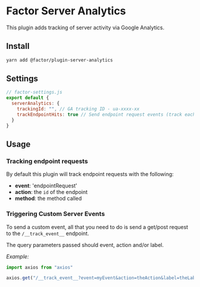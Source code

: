 # Factor Server Analytics

This plugin adds tracking of server activity via Google Analytics.

## Install

```bash
yarn add @factor/plugin-server-analytics
```

## Settings

```js
// factor-settings.js
export default {
  serverAnalytics: {
    trackingId: "", // GA tracking ID - ua-xxxx-xx
    trackEndpointHits: true // Send endpoint request events (track each endpoint request)
  }
}
```

## Usage

### Tracking endpoint requests

By default this plugin will track endpoint requests with the following:

- **event**: 'endpointRequest'
- **action**: the `id` of the endpoint
- **method**: the method called

### Triggering Custom Server Events

To send a custom event, all that you need to do is send a get/post request to the `/__track_event__` endpoint.

The query parameters passed should event, action and/or label.

_Example:_

```js
import axios from "axios"

axios.get("/__track_event__?event=myEvent&action=theAction&label=theLabel")
```

